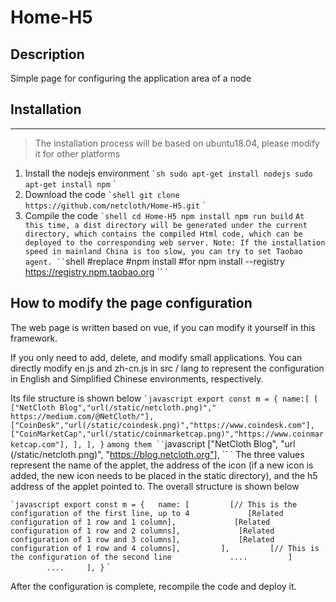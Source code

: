 # Home-H5

## Description
Simple page for configuring the application area of ​​a node


## Installation
---
> The installation process will be based on ubuntu18.04, please modify it for other platforms
1. Install the nodejs environment
`` `sh
sudo apt-get install nodejs
sudo apt-get install npm
`` `
2. Download the code
`` `shell
git clone https://github.com/netcloth/Home-H5.git
`` `
3. Compile the code
`` `shell
cd Home-H5
npm install
npm run build
`` `
At this time, a dist directory will be generated under the current directory, which contains the compiled Html code, which can be deployed to the corresponding web server.
Note: If the installation speed in mainland China is too slow, you can try to set Taobao agent.
`` `shell
#replace
#npm install
#for
npm install --registry https://registry.npm.taobao.org
`` `

## How to modify the page configuration
The web page is written based on vue, if you can modify it yourself in this framework.

If you only need to add, delete, and modify small applications. You can directly modify en.js and zh-cn.js in src / lang to represent the configuration in English and Simplified Chinese environments, respectively.

Its file structure is shown below
`` `javascript
export const m = {
    name:[
        [
            ["NetCloth Blog","url(/static/netcloth.png)"," https://medium.com/@NetCloth/"],
            ["CoinDesk","url(/static/coindesk.png)","https://www.coindesk.com"],
            ["CoinMarketCap","url(/static/coinmarketcap.png)","https://www.coinmarketcap.com"],
        ],
      ],
}
`` `
among them
`` `javascript
["NetCloth Blog", "url (/static/netcloth.png)", "https://blog.netcloth.org"],
`` `
The three values ​​represent the name of the applet, the address of the icon (if a new icon is added, the new icon needs to be placed in the static directory), and the h5 address of the applet pointed to.
The overall structure is shown below

`` `javascript
export const m = {
  name: [
        [// This is the configuration of the first line, up to 4
            [Related configuration of 1 row and 1 column],
            [Related configuration of 1 row and 2 columns],
            [Related configuration of 1 row and 3 columns],
            [Related configuration of 1 row and 4 columns],
        ],
        [// This is the configuration of the second line
            ....
        ]
        ....
    ],
}
`` `

After the configuration is complete, recompile the code and deploy it.
